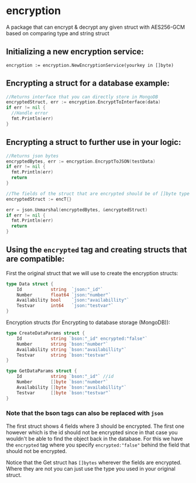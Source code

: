 # encryption
A package that can encrypt &amp; decrypt any given struct with AES256-GCM based on comparing type and string struct

## Initializing a new encryption service:
`
encryption := encryption.NewEncryptionService(yourkey in []byte)
`

## Encrypting a struct for a database example:
```go
//Returns interface that you can directly store in MongoDB
encryptedStruct, err := encryption.EncryptToInterface(data)
if err != nil {
  //Handle error
  fmt.Println(err)
}
```

## Encrypting a struct to further use in your logic:
```go
//Returns json bytes
encryptedBytes, err := encryption.EncryptToJSON(testData)
if err != nil {
  fmt.Println(err)
  return
}

//The fields of the struct that are encrypted should be of []byte type
encryptedStruct := encT{}

err = json.Unmarshal(encryptedBytes, &encryptedStruct)
if err != nil {
  fmt.Println(err)
  return
}
```

## Using the `encrypted` tag and creating structs that are compatible:

First the original struct that we will use to create the encryption structs:
```go
type Data struct {
	Id           string  `json:"_id"`
	Number       float64 `json:"number"`
	Availability bool    `json:"availabillity"`
	Testvar      int64   `json:"testvar"`
}
```
Encryption structs (for Encrypting to database storage (MongoDB)):

```go
type CreateDataParams struct {
	Id           string `bson:"_id" encrypted:"false"`
	Number       string `bson:"number"`
	Availability string `bson:"availabillity"`
	Testvar      string `bson:"testvar"`
}

type GetDataParams struct {
	Id           string `bson:"_id"` //id
	Number       []byte `bson:"number"`
	Availability []byte `bson:"availabillity"`
	Testvar      []byte `bson:"testvar"`
}
```
### Note that the bson tags can also be replaced with `json`

The first struct shows 4 fields where 3 should be encrypted. The first one however which is the id should not be encrypted since in that case you wouldn't be able to find the object back in the database. For this we have the `encrypted` tag where you specify `encrypted:"false"` behind the field that should not be encrypted.

Notice that the Get struct has `[]bytes` wherever the fields are encrypted. Where they are not you can just use the type you used in your original struct.
